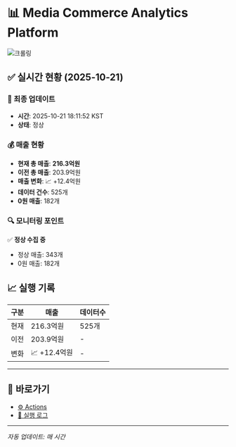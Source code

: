 # 📊 Media Commerce Analytics Platform

![크롤링](https://img.shields.io/badge/크롤링-정상-green)

## ✅ 실시간 현황 (2025-10-21)

### 📍 최종 업데이트
- **시간**: 2025-10-21 18:11:52 KST
- **상태**: 정상

### 💰 매출 현황
- **현재 총 매출**: **216.3억원**
- **이전 총 매출**: 203.9억원
- **매출 변화**: 📈 +12.4억원
- **데이터 건수**: 525개
- **0원 매출**: 182개

### 🔍 모니터링 포인트

✅ **정상 수집 중**
- 정상 매출: 343개
- 0원 매출: 182개


## 📈 실행 기록

| 구분 | 매출 | 데이터수 |
|------|------|----------|
| 현재 | 216.3억원 | 525개 |
| 이전 | 203.9억원 | - |
| 변화 | 📈 +12.4억원 | - |

---

## 🔗 바로가기

- [⚙️ Actions](../../actions)
- [📝 실행 로그](../../actions/workflows/daily_scraping.yml)

---

*자동 업데이트: 매 시간*
